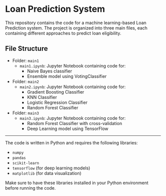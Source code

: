Loan Prediction System
======================

This repository contains the code for a machine learning-based Loan Prediction system. The project is organized into three main files, each containing different approaches to predict loan eligibility.

File Structure
--------------

- Folder: `main1`
  - `main1.ipynb`: Jupyter Notebook containing code for:
    - Naive Bayes classifier
    - Ensemble model using VotingClassifier
- Folder: `main2`
  - `main2.ipynb`: Jupyter Notebook containing code for:
    - Gradient Boosting Classifier
    - KNN Classifier
    - Logistic Regression Classifier
    - Random Forest Classifier
- Folder: `main3`
  - `main3.ipynb`: Jupyter Notebook containing code for:
    - Random Forest Classifier with cross-validation
    - Deep Learning model using TensorFlow

---

The code is written in Python and requires the following libraries:

- `numpy`
- `pandas`
- `scikit-learn`
- `tensorflow` (for deep learning models)
- `matplotlib` (for data visualization)

Make sure to have these libraries installed in your Python environment before running the code.
